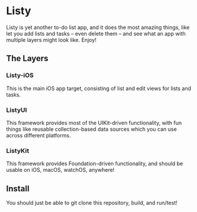 # Listy

Listy is yet another to-do list app, and it does the most amazing things, like let you add lists and tasks – even delete them – and see what an app with multiple layers might look like. Enjoy!

## The Layers

### Listy-iOS

This is the main iOS app target, consisting of list and edit views for lists and tasks.

### ListyUI

This framework provides most of the UIKit-driven functionality, with fun things like reusable collection-based data sources which you can use across different platforms.

### ListyKit

This framework provides Foundation-driven functionality, and should be usable on iOS, macOS, watchOS, anywhere!

## Install

You should just be able to git clone this repository, build, and run/test!